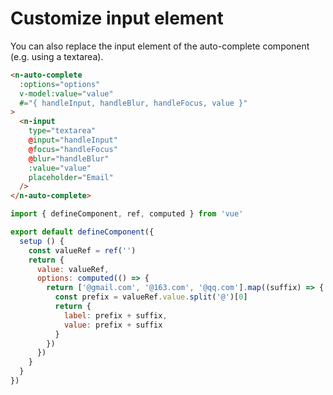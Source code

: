 # Customize input element

You can also replace the input element of the auto-complete component (e.g. using a textarea).

```html
<n-auto-complete
  :options="options"
  v-model:value="value"
  #="{ handleInput, handleBlur, handleFocus, value }"
>
  <n-input
    type="textarea"
    @input="handleInput"
    @focus="handleFocus"
    @blur="handleBlur"
    :value="value"
    placeholder="Email"
  />
</n-auto-complete>
```

```js
import { defineComponent, ref, computed } from 'vue'

export default defineComponent({
  setup () {
    const valueRef = ref('')
    return {
      value: valueRef,
      options: computed(() => {
        return ['@gmail.com', '@163.com', '@qq.com'].map((suffix) => {
          const prefix = valueRef.value.split('@')[0]
          return {
            label: prefix + suffix,
            value: prefix + suffix
          }
        })
      })
    }
  }
})
```
